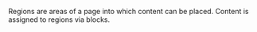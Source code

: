 Regions are areas of a page into which content can be placed. Content is assigned to regions via blocks.

